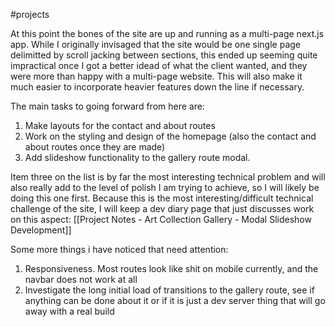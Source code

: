 #projects 

At this point the bones of the site are up and running as a multi-page next.js app. While I originally invisaged that the site would be one single page delimitted by scroll jacking between sections, this ended up seeming quite impractical once I got a better idead of what the client wanted, and they were more than happy with a multi-page website. This will also make it much easier to incorporate heavier features down the line if necessary.

The main tasks to going forward from here are:
1. Make layouts for the contact and about routes
2. Work on the styling and design of the homepage (also the contact and about routes once they are made)
3. Add slideshow functionality to the gallery route modal.

Item three on the list is by far the most interesting technical problem and will also really add to the level of polish I am trying to achieve, so I will likely be doing this one first. Because this is the most interesting/difficult technical challenge of the site, I will keep a dev diary page that just discusses work on this aspect: [[Project Notes - Art Collection Gallery - Modal Slideshow Development]]

Some more things i have noticed that need attention:
1. Responsiveness. Most routes look like shit on mobile currently, and the navbar does not work at all
2. Investigate the long initial load of transitions to the gallery route, see if anything can be done about it or if it is just a dev server thing that will go away with a real build
